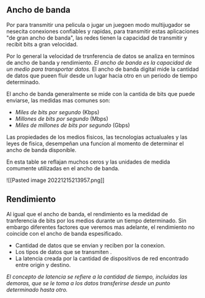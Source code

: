 ## Ancho de banda
Por para transmitir una pelicula o jugar un juegoen modo multijugador se nesecita conexiones confiables y rapidas, para transmitir estas aplicaciones "de gran ancho de banda", las redes tienen la capacidad de transmitir y recibit bits a gran velocidad.

Por lo general la velocidad de trsnferencia de datos se analiza en terminos de ancho de banda y rendimiento. *El ancho de banda es la capacidad de un medio para transportar datos.*
El ancho de banda digital mide la cantidad de datos que pueen fluir desde un lugar hacia otro en un periodo de tiempo determinado.

El ancho de banda generalmente se mide con la cantida de bits que puede enviarse, las medidas mas comunes son:

- *Miles de bits por segundo* (Kbps)
- *Millones de bits por segundo* (Mbps)
- *Miles de millones de bits por segundo* (Gbps)

Las propiedades de los medios fisicos, las tecnologias actualuales y las leyes de fisica, desempeñan una funcion al momento de determinar el ancho de banda disponible.

En esta table se reflajan muchos ceros y las unidades de medida comumente utilizadas en el ancho de banda.

![[Pasted image 20221215213957.png]]


## Rendimiento
Al igual que el ancho de banda, el rendimiento es la medidad de tranferencia de bits por los medios durante un tiempo determinado. Sin embargo diferentes factores que veremos mas adelante, el rendimiento no coincide con el ancho de banda espesificado.

- Cantidad de datos que se envian y reciben por la conexion.
- Los tipos de datos que se transmiten .
- La latencia creada por la cantidad de dispositivos de red encontrado entre origin y destino.

*El concepto de latencia se refiere a la cantidad de tiempo, incluidas las demoras, que se le toma a los datos transferirse desde un punto determinado hasta otro.*

